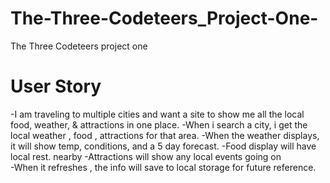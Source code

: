 # The-Three-Codeteers_Project-One-

The Three Codeteers project one

# User Story

-I am traveling to multiple cities and want a site
to show me all the local food, weather, & attractions in one place.
-When i search a city, i get the local weather , food , attractions for that area.
-When the weather displays, it will show temp, conditions, and a 5 day forecast.
-Food display will have local rest. nearby
-Attractions will show any local events going on  
-When it refreshes , the info will save to local storage for future reference.
